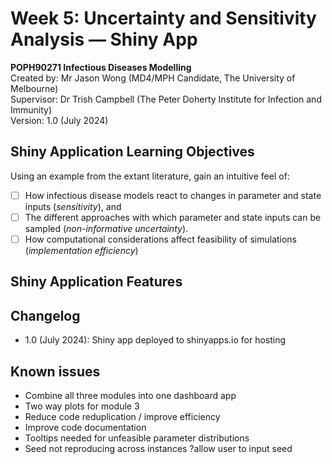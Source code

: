 # Week 5: Uncertainty and Sensitivity Analysis — Shiny App
**POPH90271 Infectious Diseases Modelling** \
Created by: Mr Jason Wong (MD4/MPH Candidate, The University of Melbourne) \
Supervisor: Dr Trish Campbell (The Peter Doherty Institute for Infection and Immunity) \
Version: 1.0 (July 2024)

## Shiny Application Learning Objectives
Using an example from the extant literature, gain an intuitive feel of:
- [ ] How infectious disease models react to changes in parameter and state inputs (*sensitivity*), and
- [ ] The different approaches with which parameter and state inputs can be sampled (*non-informative uncertainty*).
- [ ] How computational considerations affect feasibility of simulations (*implementation efficiency*)

## Shiny Application Features

## Changelog
- 1.0 (July 2024): Shiny app deployed to shinyapps.io for hosting

## Known issues
- Combine all three modules into one dashboard app
- Two way plots for module 3
- Reduce code reduplication / improve efficiency
- Improve code documentation
- Tooltips needed for unfeasible parameter distributions
- Seed not reproducing across instances ?allow user to input seed